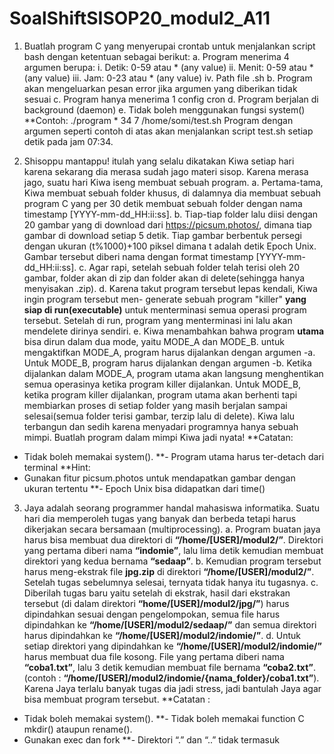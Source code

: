 # SoalShiftSISOP20_modul2_A11

1. Buatlah program C yang menyerupai crontab untuk menjalankan script bash dengan ketentuan sebagai berikut:
  a. Program menerima 4 argumen berupa:
    i. Detik: 0-59 atau * (any value)
    ii. Menit: 0-59 atau * (any value)
    iii. Jam: 0-23 atau * (any value)
    iv. Path file .sh
  b. Program akan mengeluarkan pesan error jika argumen yang diberikan tidak sesuai
  c. Program hanya menerima 1 config cron
  d. Program berjalan di background (daemon)
  e. Tidak boleh menggunakan fungsi system()
**Contoh: ./program \* 34 7 /home/somi/test.sh
Program dengan argumen seperti contoh di atas akan menjalankan script test.sh setiap detik pada jam 07:34.

2. Shisoppu mantappu! itulah yang selalu dikatakan Kiwa setiap hari karena sekarang dia merasa sudah jago materi sisop. Karena merasa jago, suatu hari Kiwa iseng membuat sebuah program.
  a. Pertama-tama, Kiwa membuat sebuah folder khusus, di dalamnya dia membuat sebuah program C yang per 30 detik membuat sebuah folder dengan nama timestamp [YYYY-mm-dd_HH:ii:ss].
  b. Tiap-tiap folder lalu diisi dengan 20 gambar yang di download dari https://picsum.photos/, dimana tiap gambar di download setiap 5 detik. Tiap gambar berbentuk persegi dengan ukuran (t%1000)+100 piksel dimana t adalah detik Epoch Unix. Gambar tersebut diberi nama dengan format timestamp [YYYY-mm-dd_HH:ii:ss].
  c. Agar rapi, setelah sebuah folder telah terisi oleh 20 gambar, folder akan di zip dan folder akan di delete(sehingga hanya menyisakan .zip).
  d. Karena takut program tersebut lepas kendali, Kiwa ingin program tersebut men- generate sebuah program "killer" **yang siap di run(executable)** untuk menterminasi semua operasi program tersebut. Setelah di run, program yang menterminasi ini lalu akan mendelete dirinya sendiri.
  e. Kiwa menambahkan bahwa program **utama** bisa dirun dalam dua mode, yaitu MODE_A dan MODE_B. untuk mengaktifkan MODE_A, program harus dijalankan dengan argumen -a. Untuk MODE_B, program harus dijalankan dengan argumen -b. Ketika dijalankan dalam MODE_A, program utama akan langsung menghentikan semua operasinya ketika program killer dijalankan. Untuk MODE_B, ketika program killer dijalankan, program utama akan berhenti tapi membiarkan proses di setiap folder yang masih berjalan sampai selesai(semua
folder terisi gambar, terzip lalu di delete). 
Kiwa lalu terbangun dan sedih karena menyadari programnya hanya sebuah mimpi.
Buatlah program dalam mimpi Kiwa jadi nyata!
**Catatan:
- Tidak boleh memakai system().
**- Program utama harus ter-detach dari terminal
**Hint:
- Gunakan fitur picsum.photos untuk mendapatkan gambar dengan ukuran tertentu
**- Epoch Unix bisa didapatkan dari time()

3. Jaya adalah seorang programmer handal mahasiswa informatika. Suatu hari dia memperoleh tugas yang banyak dan berbeda tetapi harus dikerjakan secara bersamaan (multiprocessing).
  a. Program buatan jaya harus bisa membuat dua direktori di **“/home/[USER]/modul2/”**. Direktori yang pertama diberi nama **“indomie”**, lalu lima detik kemudian membuat direktori yang kedua bernama **“sedaap”**.
  b. Kemudian program tersebut harus meng-ekstrak file **jpg.zip** di direktori **“/home/[USER]/modul2/”**. Setelah tugas sebelumnya selesai, ternyata tidak hanya itu tugasnya.
  c. Diberilah tugas baru yaitu setelah di ekstrak, hasil dari ekstrakan tersebut (di dalam direktori **“home/[USER]/modul2/jpg/”**) harus dipindahkan sesuai dengan pengelompokan, semua file harus dipindahkan ke **“/home/[USER]/modul2/sedaap/”** dan semua direktori harus dipindahkan ke **“/home/[USER]/modul2/indomie/”**.
  d. Untuk setiap direktori yang dipindahkan ke **“/home/[USER]/modul2/indomie/”** harus membuat dua file kosong. File yang pertama diberi nama **“coba1.txt”**, lalu 3 detik kemudian membuat file bernama **“coba2.txt”**.
(contoh : **“/home/[USER]/modul2/indomie/{nama_folder}/coba1.txt”**).
Karena Jaya terlalu banyak tugas dia jadi stress, jadi bantulah Jaya agar bisa membuat
program tersebut.
**Catatan :
- Tidak boleh memakai system().
**- Tidak boleh memakai function C mkdir() ataupun rename().
- Gunakan exec dan fork
**- Direktori “.” dan “..” tidak termasuk

